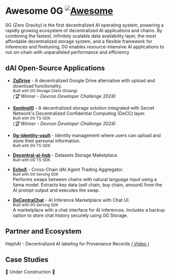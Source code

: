 # Awesome 0G  [![Awesome](https://cdn.rawgit.com/sindresorhus/awesome/d7305f38d29fed78fa85652e3a63e154dd8e8829/media/badge.svg)](https://github.com/0glabs/awesome-0g)
0G (Zero Gravity) is the first decentralized AI operating system, powering a rapidly growing ecosystem of decentralized AI applications and chains. By combining the fastest, infinitely scalable data availability layer, the most affordable decentralized storage system, and a flexible framework for inferences and finetuning, 0G enables resource-intensive AI applications to run on-chain with unparalleled performance and efficiency

## dAI Open-Source Applications

- **[ZgDrive](https://github.com/udhaykumarbala/zgDrive)** - A decentralized Google Drive alternative with upload and download functionality.   
  <sub>Built with 0G Storage Client (Golang)</sub>  
  *(🏆 Winner - Devcon Developer Challenge 2024)*

- **[Sentinel0](https://github.com/capGoblin/Sentinel0)** - A decentralized storage solution integrated with Secret Network's Decentralized Confidential Computing (DeCC) layer.  
  <sub>Built with 0G TS-SDK</sub>  
  *(🏆 Winner - Devcon Developer Challenge 2024)*

- **[0g-identity-vault](https://github.com/Raaghav-m/0g-identity-vault)** - Identity management where users can upload and store their personal information.  
  <sub>Built with 0G TS-SDK</sub>

- **[Decentral-ai-hub](https://github.com/Jovian-Dsouza/decentral-ai-hub)** - Datasets Storage Maketplace.  
  <sub>Built with 0G TS-SDK</sub>

- **[EchoX](https://dorahacks.io/buidl/20733/)** - Cross-Chain dAI Agent Trading Aggregator.  
<sub>Built with 0G Serving SDK</sub>  
Performs swaps between chains with natural language input using a llama model. Extracts key data (sell chain, buy chain, amount) from the AI prompt output and executes the swap.

- **[DeCentraChat](https://dorahacks.io/buidl/20714)** - AI Inference Marketplace with Chat UI.  
<sub>Built with 0G Serving SDK</sub>  
A marketplace with a chat interface for AI inferences. Includes a backup option to store chat history securely using 0G Storage.

## Partner and Ecosystem

HephAI - Decentralized AI labeling for Provenance Records [( Video )](https://www.loom.com/share/3ec002c14b1048fbaff2a3de6f7aa89b?sid=940c4a33-6246-4111-8d08-66c11718684e)

## Case Studies
🚧 Under Construction 🚧

